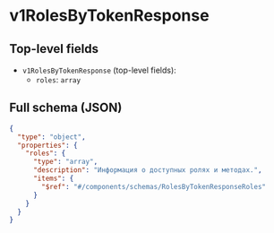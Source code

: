 # v1RolesByTokenResponse

## Top-level fields
- `v1RolesByTokenResponse` (top-level fields):
  - `roles`: `array`

## Full schema (JSON)
```json
{
  "type": "object",
  "properties": {
    "roles": {
      "type": "array",
      "description": "Информация о доступных ролях и методах.",
      "items": {
        "$ref": "#/components/schemas/RolesByTokenResponseRoles"
      }
    }
  }
}
```
